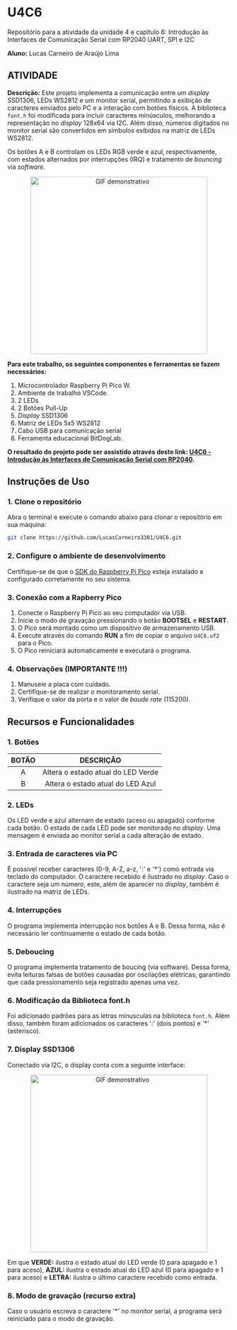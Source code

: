 # U4C6
Repositório para a atividade da unidade 4 e capítulo 6: Introdução às Interfaces de Comunicação Serial com RP2040 UART, SPI e I2C

__Aluno:__
Lucas Carneiro de Araújo Lima

## ATIVIDADE 
__Descrição:__
Este projeto implementa a comunicação entre um _display_ SSD1306, LEDs WS2812 e um monitor serial, permitindo a exibição de caracteres enviados pelo PC e a interação com botões físicos. A biblioteca `font.h` foi modificada para incluir caracteres minúsculos, melhorando a representação no _display_ 128x64 via I2C. Além disso, números digitados no monitor serial são convertidos em símbolos exibidos na matriz de LEDs WS2812.

Os botões A e B controlam os LEDs RGB verde e azul, respectivamente, com estados alternados por interrupções (IRQ) e tratamento de _bouncing_ via _software_.

<div align="center">
  <img src="https://github.com/user-attachments/assets/3f5fca4a-7a82-45b3-a54a-49796904e402" alt="GIF demonstrativo" width="400"/>
</div>

__Para este trabalho, os seguintes componentes e ferramentas se fazem necessários:__
1) Microcontrolador Raspberry Pi Pico W.
3) Ambiente de trabalho VSCode.
4) 2 LEDs
6) 2 Botões Pull-Up
7) _Display_ SSD1306
8) Matriz de LEDs 5x5 WS2812
9) Cabo USB para comunicação serial
10) Ferramenta educacional BitDogLab.

__O resultado do projeto pode ser assistido através deste link: [U4C6 - Introdução às Interfaces de Comunicação Serial com RP2040](https://youtu.be/3592YfYl5sA).__

## Instruções de Uso

### 1. Clone o repositório
Abra o terminal e execute o comando abaixo para clonar o repositório em sua máquina:
```bash
git clone https://github.com/LucasCarneiro3301/U4C6.git
```

### 2. Configure o ambiente de desenvolvimento
Certifique-se de que o [SDK do Raspberry Pi Pico](https://github.com/raspberrypi/pico-sdk) esteja instalado e configurado corretamente no seu sistema.

### 3. Conexão com a Rapberry Pico
1. Conecte o Raspberry Pi Pico ao seu computador via USB.
2. Inicie o modo de gravação pressionando o botão **BOOTSEL** e **RESTART**.
3. O Pico será montado como um dispositivo de armazenamento USB.
4. Execute através do comando **RUN** a fim de copiar o arquivo `U4C6.uf2` para o Pico.
5. O Pico reiniciará automaticamente e executará o programa.

### 4. Observações (IMPORTANTE !!!)
1. Manuseie a placa com cuidado.
2. Certifique-se de realizar o monitoramento serial.
3. Verifique o valor da porta e o valor de _baude rate_ (115200).

## Recursos e Funcionalidades

### 1. Botões

| BOTÃO                            | DESCRIÇÃO                                     | 
|:----------------------------------:|:---------------------------------------------:|
| A                                  | Altera o estado atual do LED Verde                  | 
| B                                  | Altera o estado atual do LED Azul                | 

### 2. LEDs

Os LED verde e azul alternam de estado (aceso ou apagado) conforme cada botão. O estado de cada LED pode ser monitorado no _display_. Uma mensagem é enviada ao monitor serial a cada alteração de estado.

### 3. Entrada de caracteres via PC

É possível receber caracteres (0-9, A-Z, a-z, ':' e '*') como entrada via teclado do computador. O caractere recebido é ilustrado no _display_. Caso o caractere seja um número, este, além de aparecer no _display_, também é ilustrado na matriz de LEDs.

### 4. Interrupções

O programa implementa interrupção nos botões A e B. Dessa forma, não é necessário ler continuamente o estado de cada botão.

### 5. Deboucing

O programa implementa tratamento de boucing (via software). Dessa forma, evita leituras falsas de botões causadas por oscilações elétricas, garantindo que cada pressionamento seja registrado apenas uma vez.

### 6. Modificação da Biblioteca font.h

Foi adicionado padrões para as letras mínusculas na biblioteca `font.h`. Além disso, também foram adicionados os caracteres ':' (dois pontos) e '*' (asterisco).

### 7. Display SSD1306

Conectado via I2C, o display conta com a seguinte interface:

<div align="center">
  <img src="https://github.com/user-attachments/assets/76f7e683-0953-4a95-86ee-4ec721806d74" alt="GIF demonstrativo" width="400"/>
</div>

Em que **VERDE:** ilustra o estado atual do LED verde (0 para apagado e 1 para aceso), **AZUL:** ilustra o estado atual do LED azul (0 para apagado e 1 para aceso) e **LETRA:** ilustra o último caractere recebido como entrada.

### 8. Modo de gravação (recurso extra)

Caso o usuário escreva o caractere '*' no monitor serial, a programa será reiniciado para o modo de gravação.












